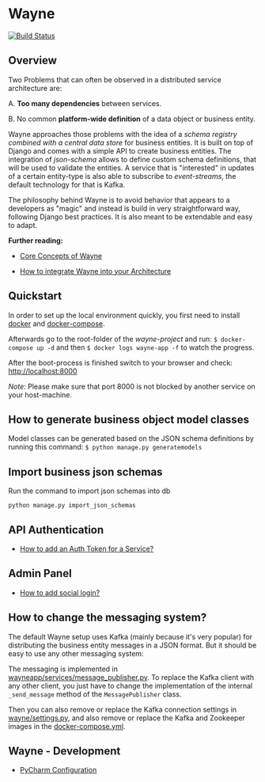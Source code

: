 # Wayne

[![Build Status](https://travis-ci.org/project-a/wayne.svg?branch=master)](https://travis-ci.org/project-a/wayne)


## Overview

Two Problems that can often be observed in a distributed service architecture are:

A. **Too many dependencies** between services.

B. No common **platform-wide definition** of a data object or business entity.

Wayne approaches those problems with the idea of a _schema registry combined with a central data store_ for business 
entities. 
It is built on top of Django and comes with a simple API to create business entities. The integration of _json-schema_ 
allows to define custom schema definitions, that will be used to validate the entities. A service that
is "interested" in updates of a certain entity-type is also able to subscribe to _event-streams_, the default technology 
for that is Kafka.

The philosophy behind Wayne is to avoid behavior that appears to a developers as "magic" and instead is build in very
straightforward way, following Django best practices. It is also meant to be extendable and easy to adapt.

**Further reading:**

- [Core Concepts of Wayne](docs/core_concepts.md)

- [How to integrate Wayne into your Architecture](docs/how_to_integrate_wayne.md)



## Quickstart

In order to set up the local environment quickly, you first need to install [docker](https://docs.docker.com/install/#server)
and [docker-compose](https://docs.docker.com/compose/install/).

Afterwards go to the root-folder of the _wayne-project_ and run:
`$ docker-compose up -d`
and then 
`$ docker logs wayne-app -f` 
to watch the progress.

After the boot-process is finished switch to your browser and check: [http://localhost:8000](http://localhost:8000)


_Note:_ Please make sure that port 8000 is not blocked by another service on your host-machine.



## How to generate business object model classes
Model classes can be generated based on the JSON schema definitions by running this command:
`$ python manage.py generatemodels`


## Import business json schemas

Run the command to import json schemas into db

`python manage.py import_json_schemas`


## API Authentication
- [How to add an Auth Token for a Service?](docs/add_service_client.md)

## Admin Panel
- [How to add social login?](docs/social_login.md)

## How to change the messaging system?
The default Wayne setup uses Kafka (mainly because it's very popular) for distributing
the business entity messages in a JSON format. But it should be easy to use any other
messaging system:

The messaging is implemented in
[wayneapp/services/message_publisher.py](wayneapp/services/message_publisher.py).
To replace the Kafka client with any other client, you just have to change the
implementation of the internal `_send_message` method of the `MessagePublisher` class.

Then you can also remove or replace the Kafka connection settings in
[wayne/settings.py](wayne/settings.py), and also remove or replace the Kafka and
Zookeeper images in the [docker-compose.yml](docker-compose.yml).


## Wayne - Development

- [PyCharm Configuration](docs/pycharm_config.md)

